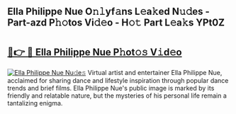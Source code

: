## Ella Philippe Nue O𝚗𝚕yf𝚊ns L𝚎a𝚔ed N𝚞𝚍es - Part-azd P𝚑𝚘tos Vi𝚍𝚎o - H𝚘𝚝 Part L𝚎a𝚔s YPt0Z

# <h2><a href="http://kf2w4c.oniu.top/?m=Ella+Philippe+Nue">🔗👉 🔴 Ella Philippe Nue P𝚑ot𝚘𝚜 V𝚒d𝚎o</a></h2>

[![Ella Philippe Nue Nu𝚍e𝚜](https://i.imgur.com/0qMVB7G.gif)](http://kf2w4c.oniu.top/?m=Ella+Philippe+Nue)
Virtual artist and entertainer Ella Philippe Nue, acclaimed for sharing dance and lifestyle inspiration through popular dance trends and brief films. Ella Philippe Nue's public image is marked by its friendly and relatable nature, but the mysteries of his personal life remain a tantalizing enigma.  
